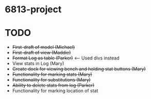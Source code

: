 # 6813-project

TODO
===
+ ~~First-draft of model (Michael)~~
+ ~~First-draft of view (Maddie)~~
+ ~~Format Log as table (Parker)~~ <-- Used divs instead
+ View stats in Log (Mary)
+ ~~Create dock for viewing bench and holding stat buttons (Mary)~~
+ ~~Functionality for marking stats (Mary)~~
+ ~~Functionality for substitutions (Mary)~~
+ ~~Ability to delete stats from log (Parker)~~
+ Functionality for marking location of stat

